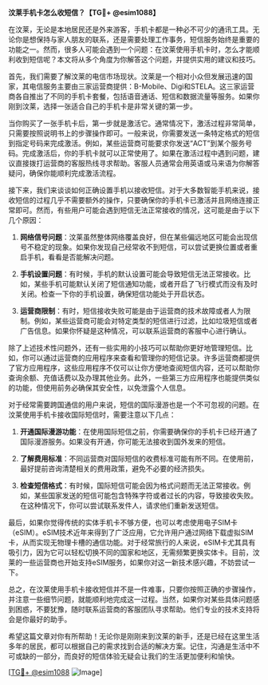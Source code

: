 **汶莱手机卡怎么收短信？【TG💪+ @esim1088】**

在汶莱，无论是本地居民还是外来游客，手机卡都是一种必不可少的通讯工具。无论你是想保持与家人朋友的联系，还是需要处理工作事务，短信服务始终是重要的功能之一。然而，很多人可能会遇到一个问题：在汶莱使用手机卡时，怎么才能顺利收到短信呢？本文将从多个角度为你解答这个问题，并提供实用的建议和技巧。

首先，我们需要了解汶莱的电信市场现状。汶莱是一个相对小众但发展迅速的国家，其电信服务主要由三家运营商提供：B-Mobile、Digi和STELA。这三家运营商各自推出了不同的手机卡套餐，包括语音通话、短信和数据流量等服务。如果你刚到汶莱，选择一张适合自己的手机卡是非常关键的第一步。

当你购买了一张手机卡后，第一步就是激活它。通常情况下，激活过程非常简单，只需要按照说明书上的步骤操作即可。一般来说，你需要发送一条特定格式的短信到指定号码来完成激活。例如，某些运营商可能要求你发送“ACT”到某个服务号码。完成激活后，你的手机卡就可以正常使用了。如果在激活过程中遇到问题，建议直接拨打运营商的客服热线寻求帮助。客服人员通常会用英语或马来语为你解答疑问，确保你能顺利完成激活流程。

接下来，我们来谈谈如何正确设置手机以接收短信。对于大多数智能手机来说，接收短信的过程几乎不需要额外的操作，只要确保你的手机卡已激活并且网络连接正常即可。然而，有些用户可能会遇到短信无法正常接收的情况，这可能是由于以下几个原因：

1. **网络信号问题**：汶莱虽然整体网络覆盖良好，但在某些偏远地区可能会出现信号不稳定的现象。如果你发现自己经常收不到短信，可以尝试更换位置或者重启手机，看看是否能解决问题。
   
2. **手机设置问题**：有时候，手机的默认设置可能会导致短信无法正常接收。比如，某些手机可能默认关闭了短信通知功能，或者开启了飞行模式而没有及时关闭。检查一下你的手机设置，确保短信功能处于开启状态。

3. **运营商限制**：有时，短信接收失败可能是由于运营商的技术故障或者人为限制。例如，某些运营商可能会对特定类型的短信进行过滤，比如垃圾短信或者广告信息。如果你怀疑是这种情况，可以联系运营商的客服中心进行确认。

除了上述技术性问题外，还有一些实用的小技巧可以帮助你更好地管理短信。比如，你可以通过运营商的应用程序来查看和管理你的短信记录。许多运营商都提供了官方应用程序，这些应用程序不仅可以让你方便地查阅短信内容，还可以帮助你查询余额、充值话费以及办理其他业务。此外，一些第三方应用程序也能提供类似的功能，但使用前务必确保其安全性，以免泄露个人信息。

对于经常需要跨国通信的用户来说，短信的国际漫游也是一个不可忽视的问题。在汶莱使用手机卡接收国际短信时，需要注意以下几点：

1. **开通国际漫游功能**：在使用国际短信之前，你需要确保你的手机卡已经开通了国际漫游服务。如果没有开通，你可能无法接收到国外发来的短信。

2. **了解费用标准**：不同运营商对国际短信的收费标准可能有所不同。在使用前，最好提前咨询清楚相关的费用政策，避免不必要的经济损失。

3. **检查短信格式**：有时候，国际短信可能会因为格式问题而无法正常接收。例如，某些国家发送的短信可能包含特殊字符或者过长的内容，导致接收失败。在这种情况下，你可以尝试联系发件人，请求他们重新发送短信。

最后，如果你觉得传统的实体手机卡不够方便，也可以考虑使用电子SIM卡（eSIM）。eSIM技术近年来得到了广泛应用，它允许用户通过网络下载虚拟SIM卡，从而实现无物理卡槽的通信功能。对于经常旅行的人来说，eSIM卡尤其具有吸引力，因为它可以轻松切换不同的国家和地区，无需频繁更换实体卡。目前，汶莱的一些运营商也开始支持eSIM服务，如果你对这一新技术感兴趣，不妨尝试一下。

总之，在汶莱使用手机卡接收短信并不是一件难事，只要你按照正确的步骤操作，并注意一些细节问题，就能顺利地完成这一过程。当然，如果你对某些具体问题感到困惑，不要犹豫，随时联系运营商的客服团队寻求帮助。他们专业的技术支持将会是你最好的助手。

希望这篇文章对你有所帮助！无论你是刚刚来到汶莱的新手，还是已经在这里生活多年的居民，都可以根据自己的需求找到合适的解决方案。记住，沟通是生活中不可或缺的一部分，而良好的短信体验无疑会让我们的生活更加便利和愉快。

[[TG💪+ @esim1088](https://t.me/s/esim1088) ![Image](https://i.postimg.cc/4NQfJmqS/Snipaste-2025-05-13-00-14-12.png)]